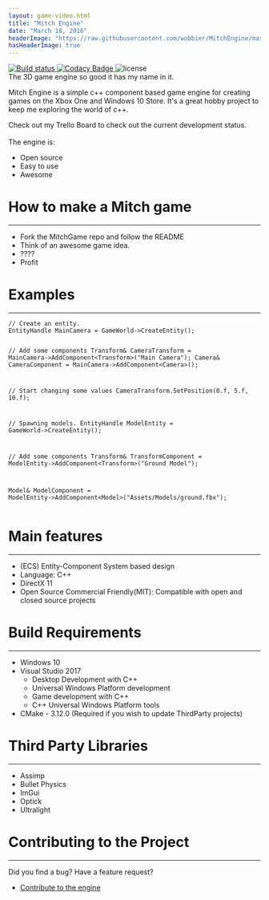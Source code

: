```yaml
---
layout: game-video.html
title: "Mitch Engine"
date: "March 18, 2016"
headerImage: "https://raw.githubusercontent.com/wobbier/MitchEngine/master/Docs/GitHub/Havana.png"
hasHeaderImage: true
---
```

<div class="padded-wrapper">
    <!--  DsvEJKTwelc -->
<a href="https://ci.appveyor.com/project/wobbier/mitchengine">
    <img src="https://ci.appveyor.com/api/projects/status/7x55po7se0siesdn?svg=true" alt="Build status">
</a>
<a href="https://www.codacy.com/app/rastaninja77/MitchEngine?utm_source=github.com&amp;utm_medium=referral&amp;utm_content=wobbier/MitchEngine&amp;utm_campaign=Badge_Grade">
    <img src="https://api.codacy.com/project/badge/Grade/858846f643cc47258ed72f9cfddb28b2" alt="Codacy Badge">
</a>
<img src="https://img.shields.io/github/license/wobbier/mitchengine.svg" alt="license">
<br>
The 3D game engine so good it has my name in it.

Mitch Engine is a simple c++ component based game engine for creating games on the Xbox One and Windows 10 Store. It's a great hobby project to keep me exploring the world of c++.

Check out my Trello Board to check out the current development status.
<br>
<br>
The engine is:
<ul class="bullet-list">
    <li>
        <div>Open source</div>
    </li>
    <li>
        <div>Easy to use</div>
    </li>
    <li>
        <div>Awesome</div>
    </li>
</ul>

<div id="MerlinsGatheringSpell" class="section">
    <div class="section-title">
        <h1>How to make a Mitch game</h1>
        <div class="clearfix"></div>
        <hr />
    </div>
</div>
<ul class="bullet-list">
    <li>
    <div>Fork the MitchGame repo and follow the README</div>
    </li>
    <li>
    <div>Think of an awesome game idea.</div>
    </li>
    <li>
    <div>????</div>
    </li>
    <li>
    <div>Profit</div>
    </li>
</ul>
<div id="MerlinsGatheringSpell" class="section">
    <div class="section-title">
        <h1>Examples</h1>
        <div class="clearfix"></div>
        <hr />
    </div>
</div>
<pre><code class="language-cpp">// Create an entity.
EntityHandle MainCamera = GameWorld->CreateEntity();

// Add some components
Transform& CameraTransform = MainCamera->AddComponent&lt;Transform>("Main Camera");
Camera& CameraComponent = MainCamera->AddComponent&lt;Camera>();

// Start changing some values
CameraTransform.SetPosition(0.f, 5.f, 10.f);

// Spawning models.
EntityHandle ModelEntity = GameWorld->CreateEntity();

// Add some components
Transform& TransformComponent = ModelEntity->AddComponent&lt;Transform>("Ground Model");

Model& ModelComponent = ModelEntity->AddComponent&lt;Model>("Assets/Models/ground.fbx");
</code></pre>
<div id="MerlinsGatheringSpell" class="section">
    <div class="section-title">
        <h1>Main features</h1>
        <div class="clearfix"></div>
        <hr />
    </div>
</div>
<ul class="bullet-list">
    <li>
    <div>(ECS) Entity-Component System based design</div>
    </li>
    <li>
    <div>Language: C++</div>
    </li>
    <li>
    <div>DirectX 11</div>
    </li>
    <li>
    <div>Open Source Commercial Friendly(MIT): Compatible with open and closed source projects</div>
    </li>
</ul>
    
<div id="MerlinsGatheringSpell" class="section">
    <div class="section-title">
        <h1>Build Requirements</h1>
        <div class="clearfix"></div>
        <hr />
    </div>
</div>
<ul class="bullet-list">
    <li>
    <div>Windows 10</div>
    </li>
    <li>
    <div>Visual Studio 2017</div>
    <ul>
      <li><div>Desktop Development with C++</div></li>
      <li><div>Universal Windows Platform development</div></li>
      <li><div>Game development with C++</div></li>
      <li><div>C++ Universal Windows Platform tools</div></li>
    </ul>
    </li>
    <li>
    <div>CMake - 3.12.0 (Required if you wish to update ThirdParty projects)</div>
    </li>
</ul>
        
<div id="MerlinsGatheringSpell" class="section">
    <div class="section-title">
        <h1>Third Party Libraries</h1>
        <div class="clearfix"></div>
        <hr />
    </div>
</div>
<ul class="bullet-list">
    <li>
    <div>Assimp</div>
    </li>
    <li>
    <div>Bullet Physics</div>
    </li>
    <li>
    <div>ImGui</div>
    </li>
    <li>
    <div>Optick</div>
    </li>
    <li>
    <div>Ultralight</div>
    </li>
</ul>
<div id="MerlinsGatheringSpell" class="section">
    <div class="section-title">
        <h1>Contributing to the Project</h1>
        <div class="clearfix"></div>
        <hr />
    </div>
</div>
Did you find a bug? Have a feature request?
<ul class="bullet-list">
    <li>
    <div><a href="/">Contribute to the engine</a></div>
    </li>
</ul>
<!--img src="/img/stack.png" style="margin:0 auto; width:100%;" /-->
</div>